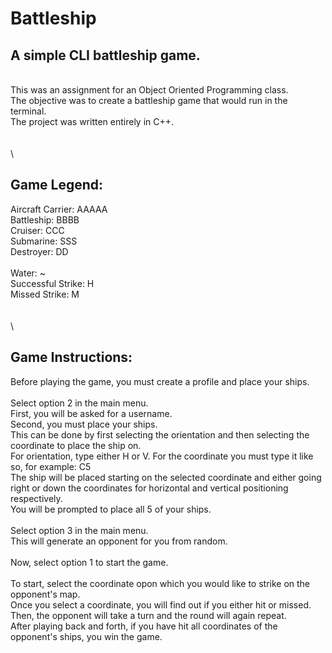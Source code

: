 # Battleship
## A simple CLI battleship game.
\
This was an assignment for an Object Oriented Programming class.\
The objective was to create a battleship game that would run in the terminal.\
The project was written entirely in C++.\
\
\
\
## Game Legend:
Aircraft Carrier: AAAAA\
Battleship: BBBB\
Cruiser: CCC\
Submarine: SSS\
Destroyer: DD\
\
Water: ~\
Successful Strike: H\
Missed Strike: M\
\
\
\
## Game Instructions:
Before playing the game, you must create a profile and place your ships.\
\
Select option 2 in the main menu.\
First, you will be asked for a username.\
Second, you must place your ships.\
This can be done by first selecting the orientation and then selecting the coordinate to place the ship on.\
For orientation, type either H or V. For the coordinate you must type it like so, for example: C5\
The ship will be placed starting on the selected coordinate and either going right or down the coordinates for horizontal and vertical positioning respectively.\
You will be prompted to place all 5 of your ships.\
\
Select option 3 in the main menu.\
This will generate an opponent for you from random.\
\
Now, select option 1 to start the game.\
\
To start, select the coordinate opon which you would like to strike on the opponent's map.\
Once you select a coordinate, you will find out if you either hit or missed.\
Then, the opponent will take a turn and the round will again repeat.\
After playing back and forth, if you have hit all coordinates of the opponent's ships, you win the game.


















